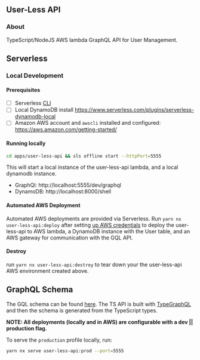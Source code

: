 ## User-Less API


### About
TypeScript/NodeJS AWS lambda GraphQL API for User Management.

## Serverless

### Local Development

#### Prerequisites
- [ ] Serverless [CLI](https://serverless.com/framework/docs/getting-started/)
- [ ] Local DynamoDB install https://www.serverless.com/plugins/serverless-dynamodb-local
- [ ] Amazon AWS account and `awscli` installed and configured: <https://aws.amazon.com/getting-started/>

#### Running locally
```bash
cd apps/user-less-api && sls offline start --httpPort=5555
```
This will start a local instance of the user-less-api lambda, and a local dynamodb instance.

- GraphQl: http://localhost:5555/dev/graphql
- DynamoDB: http://localhost:8000/shell

#### Automated AWS Deployment
Automated AWS deployments are provided via Serverless. Run `yarn nx user-less-api:deploy` after 
setting [up AWS credentials](https://www.serverless.com/framework/docs/providers/aws/guide/deploying/) to deploy the user-less-api to AWS lambda, a DynamoDB instance with the 
User table, and an AWS gateway for communication with the GQL API.

#### Destroy
run `yarn nx user-less-api:destroy` to tear down your the user-less-api AWS environment created above.
 
## GraphQL Schema

The GQL schema can be found [here](src/graphql/schema.graphql). The TS API is built with 
[TypeGraphQL](https://typegraphql.com/) and then the schema is generated from the TypeScript types. 


**NOTE: All deployments (locally and in AWS) are configurable with a dev || production flag.**

To serve the `production` profile locally, run:
 
```bash
yarn nx serve user-less-api:prod --port=5555
```

